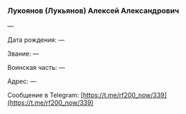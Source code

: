 ### Лукоянов (Лукьянов) Алексей Александрович

—

Дата рождения: —

Звание: —

Воинская часть: —

Адрес: —

Сообщение в Telegram: [https://t.me/rf200_now/339](https://t.me/rf200_now/339)
